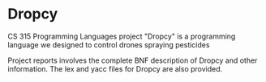 # Dropcy
CS 315 Programming Languages project
"Dropcy" is a programming language we designed to control drones spraying pesticides

Project reports involves the complete BNF description of Dropcy and other information. The lex and yacc files for Dropcy are also provided.
